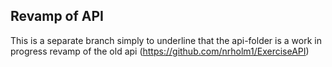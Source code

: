 ## Revamp of API

This is a separate branch simply to underline that the api-folder is a work in progress revamp of the old api (https://github.com/nrholm1/ExerciseAPI)